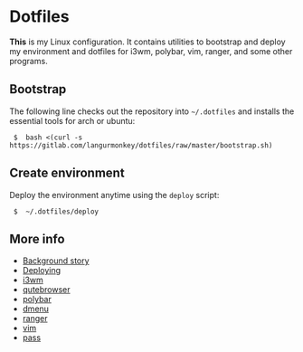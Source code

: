 # Dotfiles

**This** is my Linux configuration. 
It contains utilities to bootstrap and deploy my environment and dotfiles for
i3wm, polybar, vim, ranger, and some other programs.

## Bootstrap

The following line checks out the repository into `~/.dotfiles` and installs the essential tools for arch or ubuntu:

```
 $  bash <(curl -s https://gitlab.com/langurmonkey/dotfiles/raw/master/bootstrap.sh)
```

## Create environment

Deploy the environment anytime using the `deploy` script:

```
 $  ~/.dotfiles/deploy
```

## More info

- [Background story](docs/bg.md)
- [Deploying](docs/deploy.md)
- [i3wm](docs/i3wm.md)
- [qutebrowser](docs/qutebrowser.md)
- [polybar](docs/polybar.md)
- [dmenu](docs/dmenu.md)
- [ranger](docs/ranger.md)
- [vim](docs/vim.md)
- [pass](docs/pass.md)

